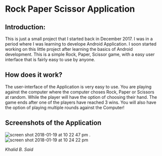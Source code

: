 # Rock Paper Scissor Application 

## Introduction: 

This is just a small project that I started back in December 2017. I was in a period where I was
learning to develope Android Application. 
I soon started working on this little project after learning the basics of Android development.
This is a simple Rock, Paper, Scissor game, with a easy user interface that is fairly easy to use 
by anyone. 

## How does it work? 

The user-interface of the Application is very easy to use. You are playing against 
the computer where the computer choses Rock, Paper or Scissors at random. 
While the player will have the option of choosing their hand. 
The game ends after one of the players have reached 3 wins. You will also have the option
of playing multiple rounds against the Computer! 



## Screenshots of the Application 
![screen shot 2018-01-19 at 10 22 47 pm](https://user-images.githubusercontent.com/11196323/35172303-5e4940b0-fd67-11e7-8bb7-a867aa1d4ba6.png) .  ![screen shot 2018-01-19 at 10 24 22 pm](https://user-images.githubusercontent.com/11196323/35172383-bdb1dc88-fd67-11e7-8993-6ef120178ea5.png)


*Khalid B. Said*
